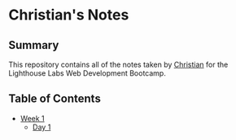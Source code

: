 # Christian's Notes

## Summary
This repository contains all of the notes taken by [Christian](https://github.com/robotsch) for the Lighthouse Labs Web Development Bootcamp.

## Table of Contents
 * [Week 1](/Week_1)
    * [Day 1](/Week_1/Day_1)

